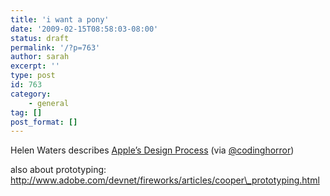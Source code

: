 ```yaml
---
title: 'i want a pony'
date: '2009-02-15T08:58:03-08:00'
status: draft
permalink: '/?p=763'
author: sarah
excerpt: ''
type: post
id: 763
category:
    - general
tag: []
post_format: []
---
```

Helen Waters describes [Apple’s Design Process](http://www.businessweek.com/the_thread/techbeat/archives/2008/03/apples_design_p.html) (via [@codinghorror](http://twitter.com/codinghorror))

also about prototyping: http://www.adobe.com/devnet/fireworks/articles/cooper\_prototyping.html